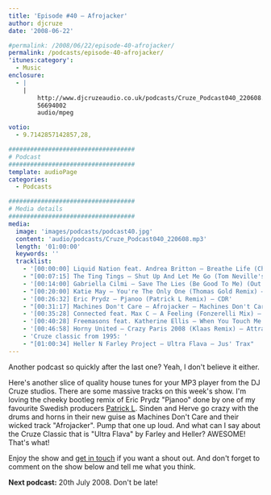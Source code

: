 ```yaml
---
title: 'Episode #40 – Afrojacker'
author: djcruze
date: '2008-06-22'

#permalink: /2008/06/22/episode-40-afrojacker/
permalink: /podcasts/episode-40-afrojacker/
'itunes:category':
  - Music
enclosure:
  - |
    |
        http://www.djcruzeaudio.co.uk/podcasts/Cruze_Podcast040_220608.mp3
        56694002
        audio/mpeg

votio:
  - 9.7142857142857,28,

###################################
# Podcast
###################################
template: audioPage
categories:
  - Podcasts

###################################
# Media details
###################################
media:
  image: 'images/podcasts/podcast40.jpg'
  content: 'audio/podcasts/Cruze_Podcast040_220608.mp3'
  length: '01:00:00'
  keywords: ''
  tracklist:
    - '[00:00:00] Liquid Nation feat. Andrea Britton – Breathe Life (Chris Ortega & Thomas Gold Dub) – Hit! Records'
    - "[00:07:15] The Ting Tings – Shut Up And Let Me Go (Tom Neville's Keep It Quiet Dub) (Funkfinders cut-up edit) – Columbia"
    - '[00:14:00] Gabriella Cilmi – Save The Lies (Be Good To Me) (Out Of Office Remix) – Island'
    - "[00:20:00] Katie May – You're The Only One (Thomas Gold Remix) – AATW"
    - '[00:26:32] Eric Prydz – Pjanoo (Patrick L Remix) – CDR'
    - "[00:31:17] Machines Don't Care – Afrojacker – Machines Don't Care"
    - '[00:35:28] Connected feat. Max C – A Feeling (Fonzerelli Mix) – Big In Ibiza'
    - '[00:40:28] Freemasons feat. Katherine Ellis – When You Touch Me (Freemasons 2008 Club Mix) – Loaded Records'
    - '[00:46:58] Horny United – Crazy Paris 2008 (Klaas Remix) – Attractive Music'
    - 'Cruze classic from 1995: '
    - "[01:00:34] Heller N Farley Project – Ultra Flava – Jus' Trax"
---
```


Another podcast so quickly after the last one? Yeah, I don't believe it either.

Here's another slice of quality house tunes for your MP3 player from the DJ Cruze studios. There are some massive tracks on this week's show. I'm loving the cheeky bootleg remix of Eric Prydz "Pjanoo" done by one of my favourite Swedish producers [Patrick L][1]. Sinden and Herve go crazy with the drums and horns in their new guise as Machines Don't Care and their wicked track "Afrojacker". Pump that one up loud. And what can I say about the Cruze Classic that is "Ultra Flava" by Farley and Heller? AWESOME! That's what!

Enjoy the show and [get in touch][2] if you want a shout out. And don't forget to comment on the show below and tell me what you think.

**Next podcast:** 20th July 2008. Don't be late!

[1]: http://www.patrickl.se
[2]: /cms/contact/
[3]: http://www.djcruze.co.uk/cms/wp-content/DownloadButton.gif
[4]: http://www.djcruzeaudio.co.uk/podcasts/Cruze_Podcast040_220608.mp3
